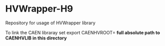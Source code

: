 # HVWrapper-H9
Repository for usage of HVWrapper library

To link the CAEN libraray set 
export CAENHVROOT= **full absolute path to CAENHVLIB in this directory**
